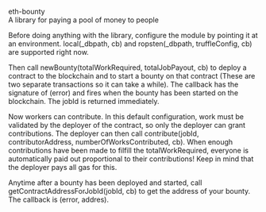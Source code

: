 eth-bounty   
A library for paying a pool of money to people

Before doing anything with the library, configure the module by pointing it at an environment.
local(_dbpath, cb) and ropsten(_dbpath, truffleConfig, cb) are supported right now.

Then call newBounty(totalWorkRequired, totalJobPayout, cb) to deploy a contract to the blockchain and to start a bounty on that contract (These are two separate transactions so it can take a while). The callback has the signature of (error) and fires when the bounty has been started on the blockchain. The jobId is returned immediately.

Now workers can contribute. In this default configuration, work must be validated by the deployer of the contract, so only the deployer can grant contributions.
The deployer can then call contribute(jobId, contributorAddress, numberOfWorksContributed, cb). When enough contributions have been made to filfill the totalWorkRequired, everyone is automatically paid out proportional to their contributions! Keep in mind that the deployer pays all gas for this.

Anytime after a bounty has been deployed and started, call getContractAddressForJobId(jobId, cb) to get the address of your bounty. The callback is (error, addres).
